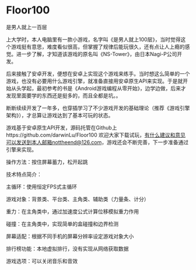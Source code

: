 # Floor100
是男人就上一百层

上大学时，本人电脑里有一款小游戏，名字叫《是男人就上100层》，当时觉得这个游戏挺有意思，难度看似很高，但掌握了规律后能玩很久，还有点让人上瘾的感觉。进一步了解，才知道该游戏的原名叫《NS-Tower》，由日本Nagi-P公司开发。

后来接触了安卓开发，便想在安卓上实现这个游戏来练手。当时想这么简单的一个游戏，也没有必要用什么游戏引擎，就准备直接用安卓原生API来实现。于是就开始从头学起，最初参考的书是《Android游戏编程从零开始》，边学边做，后来才发现里面要学的东西还是挺多的，而且全都是坑。。

断断续续开发了一年多，也穿插学习了不少游戏开发的基础理论（推荐《游戏引擎架构》），才总算让游戏达到了基本可玩的状态。

游戏基于安卓原生API开发，源码托管在Github上https://github.com/darwinLu/Floor100 欢迎大家下载试玩，有什么建议和意见可以发送到本人邮箱nottheend@126.com，游戏还会不断完善，下一步准备通过引擎来实现。

操作方法：按住屏幕蓄力，松开起跳

技术特点简介：

主循环：使用恒定FPS式主循环

游戏对象：背景类、平台类、主角类、辅助类（力量条、计分）

重力：在主角类中，通过加速度公式计算位移模拟重力作用

碰撞：在主角类中，实现简单的盒碰撞和边界检测

屏幕适配：根据不同手机的屏幕分辨率设定游戏对象大小

排行榜功能：本地虚拟排行，没有实现从网络获取数据

游戏选项：可以关闭音乐和音效

